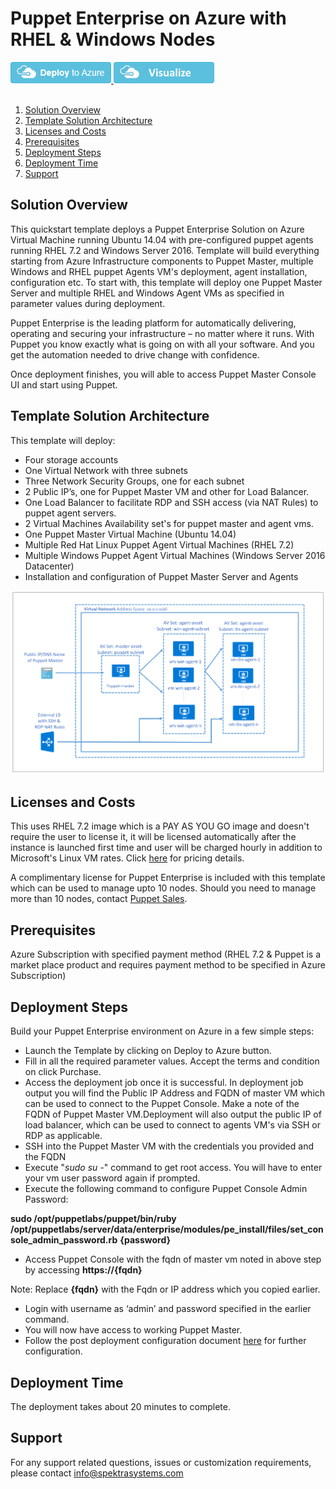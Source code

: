 # Puppet Enterprise on Azure with RHEL & Windows Nodes 

<a href="https://portal.azure.com/#create/Microsoft.Template/uri/https%3A%2F%2Fraw.githubusercontent.com%2FAzure%2Fazure-quickstart-templates%2Fmaster%2Fpuppet-enterprise-rhel-win%2Fazuredeploy.json" target="_blank">
<img src="https://raw.githubusercontent.com/Azure/azure-quickstart-templates/master/1-CONTRIBUTION-GUIDE/images/deploytoazure.png"/>
</a>
<a href="http://armviz.io/#/?load=https%3A%2F%2Fraw.githubusercontent.com%2FAzure%2Fazure-quickstart-templates%2Fmaster%2Fpuppet-enterprise-rhel-win%2Fazuredeploy.json" target="_blank">
<img src="https://raw.githubusercontent.com/Azure/azure-quickstart-templates/master/1-CONTRIBUTION-GUIDE/images/visualizebutton.png"/>
</a> 
<br> <br>
<!-- TOC -->

1. [Solution Overview](#solution-overview)
2. [Template Solution Architecture ](#template-solution-architecture)
3. [Licenses and Costs ](#licenses-and-costs)
4. [Prerequisites](#prerequisites)
5. [Deployment Steps](#deployment-steps)
6. [Deployment Time](#deployment-time)
7. [Support](#support)

<!-- /TOC -->

## Solution Overview 
This quickstart template deploys a Puppet Enterprise Solution on Azure Virtual Machine running Ubuntu 14.04 with pre-configured puppet agents running RHEL 7.2 and Windows Server 2016. Template will build everything starting from Azure Infrastructure components to Puppet Master, multiple Windows and RHEL puppet Agents VM's deployment, agent installation, configuration etc. 
To start with, this template will deploy one Puppet Master Server and multiple RHEL and Windows Agent VMs as specified in parameter values during deployment.

Puppet Enterprise is the leading platform for automatically delivering, operating and securing your infrastructure – no matter where it runs. With Puppet you know exactly what is going on with all your software. And you get the automation needed to drive change with confidence. 

Once deployment finishes, you will able to  access Puppet Master Console UI and start using Puppet.

## Template Solution Architecture 

This template will deploy: 

- Four storage accounts 
-	One Virtual Network with three subnets
-	Three Network Security Groups, one for each subnet
-	2 Public IP’s, one for Puppet Master VM and other for Load Balancer.
- One Load Balancer to facilitate RDP and SSH access (via NAT Rules) to puppet agent servers.
-	2 Virtual Machines Availability set's for puppet master and agent vms.
-	One Puppet Master Virtual Machine (Ubuntu 14.04)
-	Multiple Red Hat Linux Puppet Agent Virtual Machines (RHEL 7.2)
-	Multiple Windows Puppet Agent Virtual Machines (Windows Server 2016 Datacenter)
-	Installation and configuration of Puppet Master Server and Agents


![Deployment Solution Architecture](https://raw.githubusercontent.com/Azure/azure-quickstart-templates/master/puppet-enterprise-rhel-win/images/puppet-enterprise-architecture.png?raw=true)

## Licenses and Costs 

This uses RHEL 7.2 image which is a PAY AS YOU GO image and doesn't require the user to license it, it will be licensed automatically after the instance is launched first time and user will be charged hourly in addition to Microsoft's Linux VM rates.  Click [here](https://azure.microsoft.com/en-gb/pricing/details/virtual-machines/linux/#red-hat) for pricing details.

A complimentary license for Puppet Enterprise is included with this template which can be used to manage upto 10 nodes. Should you need to manage more than 10 nodes, contact [Puppet Sales](https://puppet.com/company/contact-sales?ccn=product-puppet_enterprise&cid=701G0000000FblQ&ls=puppet-enterprise).

## Prerequisites 

Azure Subscription with specified payment method (RHEL 7.2 & Puppet is a market place product and requires payment method to be specified in Azure Subscription)


## Deployment Steps  

Build your Puppet Enterprise environment on Azure in a few simple steps:  

- Launch the Template by clicking on Deploy to Azure button.  
- Fill in all the required parameter values. Accept the terms and condition on click Purchase. 
- Access the deployment job once it is successful. In deployment job output you will find the Public IP Address and FQDN  of master VM which can be used to connect to the Puppet Console. Make a note of the FQDN of Puppet Master VM.Deployment will also output the public IP of load balancer, which can be used to connect to agents VM's via SSH or RDP as applicable.
- SSH into the Puppet Master VM with the credentials you provided and the FQDN
- Execute "*sudo su -*" command to get root access. You will have to enter your vm user password again if prompted.
- Execute the following command to configure Puppet Console Admin Password:

**sudo /opt/puppetlabs/puppet/bin/ruby /opt/puppetlabs/server/data/enterprise/modules/pe_install/files/set_console_admin_password.rb** 
**{password}**
  
- Access Puppet Console with the fqdn of master vm noted in above step by accessing **https://{fqdn}**

Note: Replace **{fqdn}** with the Fqdn or IP address which you copied earlier.

- Login with username as ‘admin’ and password specified in the earlier command. 
- You will now have access to working Puppet Master. 
- Follow the post deployment configuration document [here](https://raw.githubusercontent.com/Azure/azure-quickstart-templates/master/puppet-enterprise-rhel-win/images/puppet-post-deployment-guide.pdf) for further configuration. 

## Deployment Time
The deployment takes about 20 minutes to complete. 


## Support 

For any support related questions, issues or customization requirements, please contact info@spektrasystems.com

